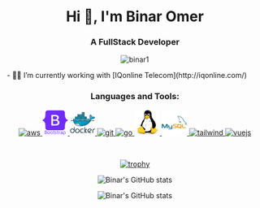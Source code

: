 <h1 align="center">Hi 👋, I'm Binar Omer</h1>
<h3 align="center">A FullStack Developer</h3>

<p align="center"> <img src="https://komarev.com/ghpvc/?username=husseinferas&label=Profile%20views&color=0e75b6&style=flat" alt="binar1" /> </p>
- 👨‍💻 I’m currently working with [IQonline Telecom](http://iqonline.com/)
<br>


<h3 align="center">Languages and Tools:</h3>
<p align="center"> 
  <a href="https://www.mongodb.com/" target="_blank"> <img src="https://www.vectorlogo.zone/logos/mongodb/mongodb-ar21.svg" alt="aws" width="50" height="50"/> </a>
  <a href="https://getbootstrap.com" target="_blank"> <img src="https://raw.githubusercontent.com/devicons/devicon/master/icons/bootstrap/bootstrap-plain-wordmark.svg" alt="bootstrap" width="50" height="50"/> </a>
  <a href="https://www.docker.com/" target="_blank"> <img src="https://raw.githubusercontent.com/devicons/devicon/master/icons/docker/docker-original-wordmark.svg" alt="docker" width="50" height="50"/> </a>
  <a href="https://git-scm.com/" target="_blank"> <img src="https://www.vectorlogo.zone/logos/git-scm/git-scm-icon.svg" alt="git" width="50" height="50"/> </a> <a href="https://expressjs.com/" target="_blank"> <img src="https://www.vectorlogo.zone/logos/expressjs/expressjs-ar21.svg" alt="go" width="50" height="50"/> </a>
  <a href="https://www.linux.org/" target="_blank"> <img src="https://raw.githubusercontent.com/devicons/devicon/master/icons/linux/linux-original.svg" alt="linux" width="50" height="50"/> </a>
  <a href="https://www.mysql.com/" target="_blank"> <img src="https://raw.githubusercontent.com/devicons/devicon/master/icons/mysql/mysql-original-wordmark.svg" alt="mysql" width="50" height="50"/> </a>
<a href="https://nodejs.org/en/" target="_blank"> <img src="https://www.vectorlogo.zone/logos/nodejs/nodejs-ar21.svg" alt="tailwind" width="50" height="50"/> </a>
  <a href="https://angular.io/" target="_blank"> <img src="https://www.vectorlogo.zone/logos/angular/angular-icon.svg" alt="vuejs" width="50" height="50"/> </a> </p>
<br>
<div align="center"> 
 
[![trophy](https://github-profile-trophy.vercel.app/?username=binar1&theme=onedark)](https://github.com/ryo-ma/github-profile-trophy)

![Binar's GitHub stats](https://github-readme-stats.vercel.app/api?username=binar1&show_icons=true&theme=tokyonight)

![Binar's GitHub stats](https://github-readme-streak-stats.herokuapp.com/?user=binar1&show_icons=true&theme=tokyonight)

</div> 

